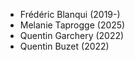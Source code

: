 - Frédéric Blanqui (2019-)
- Melanie Taprogge (2025)
- Quentin Garchery (2022)
- Quentin Buzet (2022)
